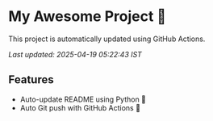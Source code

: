 # My Awesome Project 🚀

This project is automatically updated using GitHub Actions.

_Last updated: 2025-04-19 05:22:43 IST_

## Features
- Auto-update README using Python 🐍
- Auto Git push with GitHub Actions 🤖
